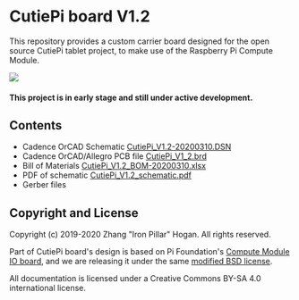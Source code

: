 # CutiePi board V1.2

This repository provides a custom carrier board designed for the open source CutiePi tablet project, to make use of the Raspberry Pi Compute Module.

![](https://i.imgur.com/QHOaD8G.jpg) 

#### This project is in early stage and still under active development. 

## Contents  

- Cadence OrCAD Schematic [CutiePi_V1.2-20200310.DSN](CutiePi_V1.2-20200310.DSN)
- Cadence OrCAD/Allegro PCB file [CutiePi_V1_2.brd](CutiePi_V1_2_PCB/CutiePi_V1_2.brd)
- Bill of Materials [CutiePi_V1.2_BOM-20200310.xlsx](CutiePi_V1.2_BOM-20200310.xlsx)
- PDF of schematic [CutiePi_V1.2_schematic.pdf](CutiePi_V1.2_schematic.pdf)
- Gerber files 

## Copyright and License 
Copyright (c) 2019-2020 Zhang "Iron Pillar" Hogan. All rights reserved.

Part of CutiePi board's design is based on Pi Foundation's 
[Compute Module IO board](https://github.com/raspberrypi/documentation/blob/master/hardware/computemodule/designfiles.md), and we are releasing it under the same [modified BSD license](LICENSE.txt). 

All documentation is licensed under a Creative Commons BY-SA 4.0 international license. 
